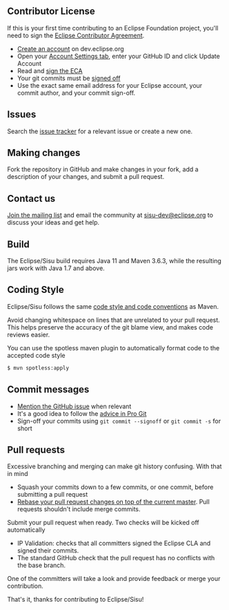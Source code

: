 Contributor License
-------------------

If this is your first time contributing to an Eclipse Foundation project, you'll need to sign the [Eclipse Contributor Agreement][ECA].

- [Create an account](https://dev.eclipse.org/site_login/createaccount.php) on dev.eclipse.org
- Open your [Account Settings tab](https://dev.eclipse.org/site_login/myaccount.php#open_tab_accountsettings), enter your GitHub ID and click Update Account
- Read and [sign the ECA](https://dev.eclipse.org/site_login/myaccount.php#open_tab_cla)
- Your git commits must be [signed off](https://wiki.eclipse.org/Development_Resources/Contributing_via_Git#Signing_off_on_a_commit)
- Use the exact same email address for your Eclipse account, your commit author, and your commit sign-off.

Issues
------

Search the [issue tracker][issue-tracker] for a relevant issue or create a new one.

Making changes
--------------

Fork the repository in GitHub and make changes in your fork, add a description of your changes, and submit a pull request.

Contact us
----------

[Join the mailing list][mailing-list] and email the community at sisu-dev@eclipse.org to discuss your ideas and get help.

Build
-----

The Eclipse/Sisu build requires Java 11 and Maven 3.6.3, while the resulting jars work with Java 1.7 and above.

Coding Style
------------

Eclipse/Sisu follows the same [code style and code conventions][style-guide] as Maven.

Avoid changing whitespace on lines that are unrelated to your pull request. This helps preserve the accuracy of the git blame view, and makes code reviews easier.

You can use the spotless maven plugin to automatically format code to the accepted code style

```bash
$ mvn spotless:apply
```

Commit messages
---------------

- [Mention the GitHub issue][github-issue] when relevant
- It's a good idea to follow the [advice in Pro Git](https://git-scm.com/book/ch5-2.html)
- Sign-off your commits using `git commit --signoff` or `git commit -s` for short

Pull requests
-------------

Excessive branching and merging can make git history confusing. With that in mind

- Squash your commits down to a few commits, or one commit, before submitting a pull request
- [Rebase your pull request changes on top of the current master][rebase]. Pull requests shouldn't include merge commits.

Submit your pull request when ready. Two checks will be kicked off automatically

- IP Validation: checks that all committers signed the Eclipse CLA and signed their commits.
- The standard GitHub check that the pull request has no conflicts with the base branch.

One of the committers will take a look and provide feedback or merge your contribution.

That's it, thanks for contributing to Eclipse/Sisu!

[ECA]:             https://www.eclipse.org/legal/ECA.php
[issue-tracker]:   https://github.com/eclipse/sisu.plexus/issues
[style-guide]:     https://maven.apache.org/developers/conventions/code.html
[rebase]:          https://github.com/edx/edx-platform/wiki/How-to-Rebase-a-Pull-Request
[github-issue]:    https://help.github.com/articles/closing-issues-via-commit-messages/
[mailing-list]:    https://dev.eclipse.org/mailman/listinfo/sisu-dev
